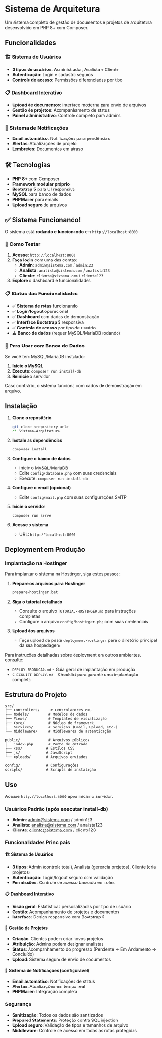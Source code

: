 # Sistema de Arquitetura

Um sistema completo de gestão de documentos e projetos de arquitetura desenvolvido em PHP 8+ com Composer.

## Funcionalidades

### 🏗️ Sistema de Usuários
- **3 tipos de usuários**: Administrador, Analista e Cliente
- **Autenticação**: Login e cadastro seguros
- **Controle de acesso**: Permissões diferenciadas por tipo

### 📋 Dashboard Interativo
- **Upload de documentos**: Interface moderna para envio de arquivos
- **Gestão de projetos**: Acompanhamento de status
- **Painel administrativo**: Controle completo para admins

### 📧 Sistema de Notificações
- **Email automático**: Notificações para pendências
- **Alertas**: Atualizações de projeto
- **Lembretes**: Documentos em atraso

## 🛠️ Tecnologias

- **PHP 8+** com Composer
- **Framework modular próprio**
- **Bootstrap 5** para UI responsiva
- **MySQL** para banco de dados
- **PHPMailer** para emails
- **Upload seguro** de arquivos

## ✅ Sistema Funcionando!

O sistema está **rodando e funcionando** em `http://localhost:8000`

### 🚀 Como Testar

1. **Acesse**: `http://localhost:8000`
2. **Faça login** com uma das contas:
   - **Admin**: `admin@sistema.com` / `admin123`
   - **Analista**: `analista@sistema.com` / `analista123`
   - **Cliente**: `cliente@sistema.com` / `cliente123`
3. **Explore** o dashboard e funcionalidades

### 📋 Status das Funcionalidades

- ✅ **Sistema de rotas** funcionando
- ✅ **Login/logout** operacional
- ✅ **Dashboard** com dados de demonstração
- ✅ **Interface Bootstrap 5** responsiva
- ✅ **Controle de acesso** por tipo de usuário
- ⚠️ **Banco de dados** (requer MySQL/MariaDB rodando)

### 🔧 Para Usar com Banco de Dados

Se você tem MySQL/MariaDB instalado:

1. **Inicie o MySQL**
2. **Execute**: `composer run install-db`
3. **Reinicie** o servidor

Caso contrário, o sistema funciona com dados de demonstração em arquivo.

## Instalação

1. **Clone o repositório**
   ```bash
   git clone <repository-url>
   cd Sistema-Arquitetura
   ```

2. **Instale as dependências**
   ```bash
   composer install
   ```

3. **Configure o banco de dados**
   - Inicie o MySQL/MariaDB
   - Edite `config/database.php` com suas credenciais
   - Execute: `composer run install-db`

4. **Configure o email (opcional)**
   - Edite `config/mail.php` com suas configurações SMTP

5. **Inicie o servidor**
   ```bash
   composer run serve
   ```

6. **Acesse o sistema**
   - URL: `http://localhost:8000`
   
## Deployment em Produção

### Implantação na Hostinger

Para implantar o sistema na Hostinger, siga estes passos:

1. **Prepare os arquivos para Hostinger**
   ```bash
   prepare-hostinger.bat
   ```

2. **Siga o tutorial detalhado**
   - Consulte o arquivo `TUTORIAL-HOSTINGER.md` para instruções completas
   - Configure o arquivo `config/hostinger.php` com suas credenciais

3. **Upload dos arquivos**
   - Faça upload da pasta `deployment-hostinger` para o diretório principal da sua hospedagem
   
Para instruções detalhadas sobre deployment em outros ambientes, consulte:
- `DEPLOY-PRODUCAO.md` - Guia geral de implantação em produção
- `CHECKLIST-DEPLOY.md` - Checklist para garantir uma implantação completa

## Estrutura do Projeto

```
src/
├── Controllers/     # Controladores MVC
├── Models/         # Modelos de dados
├── Views/          # Templates de visualização
├── Core/           # Núcleo do framework
├── Services/       # Serviços (Email, Upload, etc.)
└── Middleware/     # Middlewares de autenticação

public/             # Arquivos públicos
├── index.php       # Ponto de entrada
├── css/           # Estilos CSS
├── js/            # JavaScript
└── uploads/       # Arquivos enviados

config/            # Configurações
scripts/           # Scripts de instalação
```

## Uso

Acesse `http://localhost:8000` após iniciar o servidor.

### Usuários Padrão (após executar install-db)

- **Admin**: admin@sistema.com / admin123
- **Analista**: analista@sistema.com / analista123  
- **Cliente**: cliente@sistema.com / cliente123

### Funcionalidades Principais

#### 🏗️ Sistema de Usuários
- **3 tipos**: Admin (controle total), Analista (gerencia projetos), Cliente (cria projetos)
- **Autenticação**: Login/logout seguro com validação
- **Permissões**: Controle de acesso baseado em roles

#### 📋 Dashboard Interativo
- **Visão geral**: Estatísticas personalizadas por tipo de usuário
- **Gestão**: Acompanhamento de projetos e documentos
- **Interface**: Design responsivo com Bootstrap 5

#### 📁 Gestão de Projetos
- **Criação**: Clientes podem criar novos projetos
- **Atribuição**: Admins podem designar analistas
- **Status**: Acompanhamento do progresso (Pendente → Em Andamento → Concluído)
- **Upload**: Sistema seguro de envio de documentos

#### 📧 Sistema de Notificações (configurável)
- **Email automático**: Notificações de status
- **Alertas**: Atualizações em tempo real
- **PHPMailer**: Integração completa

### Segurança
- **Sanitização**: Todos os dados são sanitizados
- **Prepared Statements**: Proteção contra SQL injection
- **Upload seguro**: Validação de tipos e tamanhos de arquivo
- **Middleware**: Controle de acesso em todas as rotas protegidas

